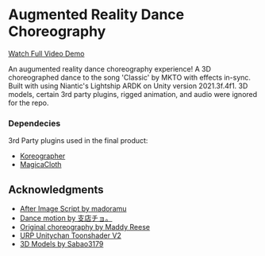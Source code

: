 # Augmented Reality Dance Choreography

[Watch Full Video Demo](https://streamable.com/qly5o8#)

An augumented reality dance choreography experience! A 3D choreographed dance to the song 'Classic' by MKTO with effects in-sync.
Built with using Niantic's Lightship ARDK on Unity version 2021.3f.4f1.
3D models, certain 3rd party plugins, rigged animation, and audio were ignored for the repo.

### Dependecies

3rd Party plugins used in the final product:
- [Koreographer](https://assetstore.unity.com/packages/tools/audio/koreographer-54639)
- [MagicaCloth](https://assetstore.unity.com/packages/tools/physics/magica-cloth-160144)

## Acknowledgments
- [After Image Script by madoramu](https://github.com/madoramu/AfterImage)
- [Dance motion by 支店チョ。](https://seiga.nicovideo.jp/seiga/im6027810)
- [Original choreography by Maddy Reese](https://www.youtube.com/watch?v=d9H7DnyDKJ0&t=0s)
- [URP Unitychan Toonshader V2](https://github.com/unity3d-jp/UnityChanToonShaderVer2_Project)
- [3D Models by Sabao3179](https://twitter.com/kubotatoshinobu)
